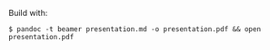 Build with:

```
$ pandoc -t beamer presentation.md -o presentation.pdf && open presentation.pdf
```
